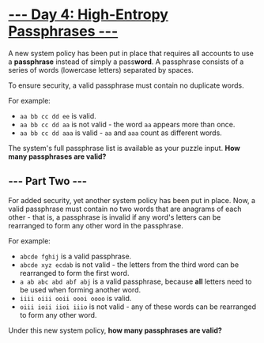 # [--- Day 4: High-Entropy Passphrases ---](https://adventofcode.com/2017/day/4)

A new system policy has been put in place that requires all accounts to use a **passphrase** instead of simply a pass**word**. A passphrase consists of a series of words (lowercase letters) separated by spaces.

To ensure security, a valid passphrase must contain no duplicate words.

For example:

- ``aa bb cc dd ee`` is valid.
- ``aa bb cc dd aa`` is not valid - the word ``aa`` appears more than once.
- ``aa bb cc dd aaa`` is valid - ``aa`` and ``aaa`` count as different words.

The system's full passphrase list is available as your puzzle input. **How many passphrases are valid?**

## --- Part Two ---

For added security, yet another system policy has been put in place. Now, a valid passphrase must contain no two words that are anagrams of each other - that is, a passphrase is invalid if any word's letters can be rearranged to form any other word in the passphrase.

For example:

- ``abcde fghij`` is a valid passphrase.
- ``abcde xyz ecdab`` is not valid - the letters from the third word can be rearranged to form the first word.
- ``a ab abc abd abf abj`` is a valid passphrase, because **all** letters need to be used when forming another word.
- ``iiii oiii ooii oooi oooo`` is valid.
- ``oiii ioii iioi iiio`` is not valid - any of these words can be rearranged to form any other word.

Under this new system policy, **how many passphrases are valid?**
